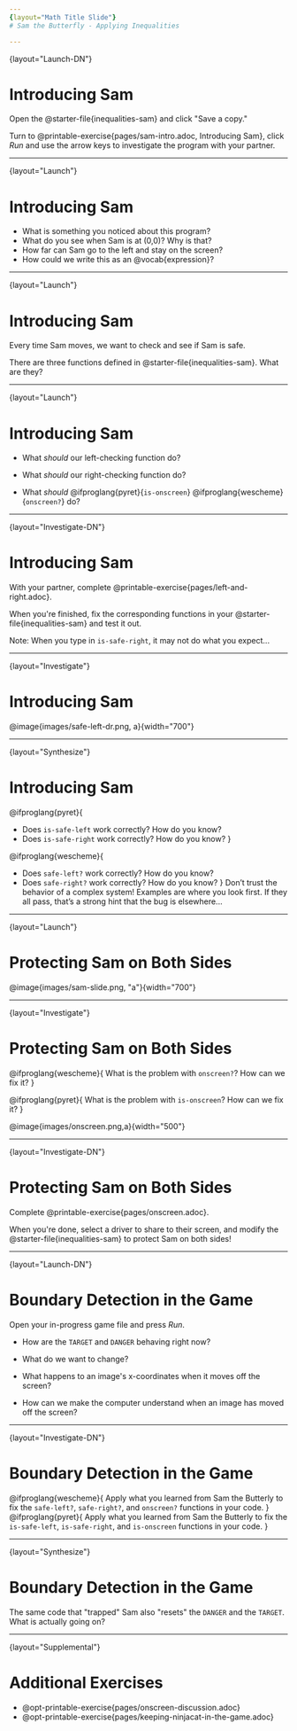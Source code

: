 ```yaml
---
{layout="Math Title Slide"}
# Sam the Butterfly - Applying Inequalities

---
```

{layout="Launch-DN"}
# Introducing Sam 

Open the @starter-file{inequalities-sam} and click "Save a copy."

Turn to @printable-exercise{pages/sam-intro.adoc, Introducing Sam}, click _Run_ and use the arrow keys to investigate the program with your partner.

<!--
* What is something you noticed about this program?
* What do you see when Sam is at (0,0)?  Why is that?
* How far can Sam go to the left and stay on the screen?
* How could we write this as an @vocab{expression}?
-->

---
{layout="Launch"}
# Introducing Sam

- What is something you noticed about this program?
- What do you see when Sam is at (0,0)?  Why is that? 
- How far can Sam go to the left and stay on the screen? 
- How could we write this as an @vocab{expression}? 

<!--
- What is something you noticed about this program? _As Sam moves, the @vocab{coordinates} are displayed at the top of the screen; the coordinates are all in the 1st quadrant; etc._
- What do you see when Sam is at (0,0)?  Why is that? _You only see part of Sam's wing.  Sam's position is based on the center of Sam's image._
- How far can Sam go to the left and stay on the screen? _Up to, but not beyond, an x of -40._
- How could we write this as an @vocab{expression}? _Appropriate responses are @math{x \gt -50}, or (for students who notice that Sam only moves in increments of 10) @math{x \geq -40}._
-->

---
{layout="Launch"}
# Introducing Sam 

Every time Sam moves, we want to check and see if Sam is safe.

There are three functions defined in @starter-file{inequalities-sam}. What are they?

---
{layout="Launch"}
# Introducing Sam

- What _should_ our left-checking function do?

- What _should_ our right-checking function do?

- What _should_ @ifproglang{pyret}{`is-onscreen`} @ifproglang{wescheme}{`onscreen?`} do?


<!--
- What _should_ our left-checking function do? _Check to see if x is greater than -50_
- What _should_ our right-checking function do? _Check to see if x is less than 690_
- What should `onscreen?` do? _Answers may vary. Let students drive the discussion, and don't give away the answer!_
-->

---
{layout="Investigate-DN"}
# Introducing Sam 
With your partner, complete @printable-exercise{pages/left-and-right.adoc}.  

When you're finished, fix the corresponding functions in your @starter-file{inequalities-sam} and test it out.

Note: When you type in `is-safe-right`, it may not do what you expect...


<!--
**False isn't wrong!**	
Many students - especially traditionally high-achieving ones - will be very concerned about writing examples that are "wrong." The misconception here is that an expression that produces `false` is somehow _incorrect_. You can preempt this in advance, by explaining that our Boolean-producing functions _should sometimes return false_, such as when Sam is offscreen.
- Push students to think carefully about corner-cases, such as when Sam is _exactly_ at -50 or 690.

@ifproglang{wescheme}{
Students will notice that fixing `safe-left?` keeps Sam from disappearing off the left, but fixing `safe-right?` doesn't seem to keep Sam from disappearing off the right side!  When students encounter this, encourage them to look through the code to try and figure out why. The answer will be revealed in the next lesson.
}

@ifproglang{pyret}{
Students will notice that fixing `is-safe-left` keeps Sam from disappearing off the left, but fixing `is-safe-right` doesn't seem to keep Sam from disappearing off the right side!  When students encounter this, encourage them to look through the code to try and figure out why. The answer will be revealed in the next lesson.
}
-->

---
{layout="Investigate"}
# Introducing Sam

@image{images/safe-left-dr.png, a}{width="700"}

---
{layout="Synthesize"}
# Introducing Sam

@ifproglang{pyret}{
- Does `is-safe-left` work correctly? How do you know?
- Does `is-safe-right` work correctly? How do you know?
}

@ifproglang{wescheme}{
- Does `safe-left?` work correctly? How do you know?
- Does `safe-right?` work correctly? How do you know?
}
Don’t trust the behavior of a complex system! Examples are where you look first. If they all pass, that’s a strong hint that the bug is elsewhere...


---
{layout="Launch"}
# Protecting Sam on Both Sides

@image{images/sam-slide.png, "a"}{width="700"}

<!--
@ifproglang{wescheme}{
*Note:* In this programming language, question marks are pronounced "huh?". So `safe-left?` would be pronounced "safe left huh?" This can be a source of some amusement for students!
}

Recruit three student volunteers to roleplay the functions @ifproglang{wescheme}{`safe-left?`, `safe-right?` and `onscreen?`} @ifproglang{pyret}{`is-safe-left`, `is-safe-right`, and `is-onscreen`}. Give them 1 minute to read the contract and code, as written in the program.

Ask the volunteers what their name, Domain and Range are. Explain that you, the facilitator, will be providing a coordinate input. The functions @ifproglang{wescheme}{`safe-left?` and `safe-right?`} @ifproglang{pyret}{`is-safe-left` and `is-safe-right`} will respond with either "true" or "false".

The function @ifproglang{wescheme}{`onscreen`?} @ifproglang{pyret}{`is-onscreen`}, however, will call the `safe-left` function! So the student roleplaying @ifproglang{wescheme}{`onscreen`?}@ifproglang{pyret}{`is-onscreen`} should turn to `safe-left` and give the input to them.

For example:
@ifproglang{wescheme}{

- Facilitator: "onscreen-huh 70"
- onscreen? (turns to safe-left?): "safe-left-huh 70"
- safe-left?: "true"
- onscreen? (turns back to facilitator): "true" +
{empty} +

- Facilitator: "onscreen-huh -100"
- onscreen? (turns to safe-left?): "safe-left-huh -100"
- safe-left?: "false"
- onscreen? (turns back to facilitator): "false" +
{empty} +

- Facilitator: "onscreen-huh 900"
- onscreen? (turns to safe-left?): "safe-left-huh 900"
- safe-left?: "true"
- onscreen? (turns back to facilitator): "true"

Hopefully your students will notice that `safe-right?` did not participate in this roleplay scenario at all!
}

@ifproglang{pyret}{
- Facilitator: "is-onscreen 70"
- is-onscreen (turns to is-safe-left): "is-safe-left 70"
- is-safe-left: "true"
- is-onscreen (turns back to facilitator): "true" +
{empty} +

- Facilitator: "is-onscreen -100"
- is-onscreen (turns to is-safe-left): "is-safe-left -100"
- is-safe-left: "false"
- is-onscreen (turns back to facilitator): "false" +
{empty} +

- Facilitator: "is-onscreen 900"
- is-onscreen (turns to is-safe-left): "is-safe-left 900"
- is-safe-left: "true"
- is-onscreen (turns back to facilitator): "true"

Hopefully your students will notice that `is-safe-right` did not participate in this roleplay scenario at all!
}
-->

---
{layout="Investigate"}
# Protecting Sam on Both Sides

@ifproglang{wescheme}{
What is the problem with `onscreen?`? How can we fix it?
}

@ifproglang{pyret}{
What is the problem with `is-onscreen`? How can we fix it?
}


<!--
@ifproglang{wescheme}{
- What is the problem with `onscreen?`? _It's only talking to `safe-left?`, it's not checking with ``safe-right?``_
- How can `onscreen?` check with both? _It needs to talk to `safe-left?` AND ``safe-right?``_
}

@ifproglang{pyret}{
- What is the problem with `is-onscreen`? _It's only talking to `is-safe-left`, it's not checking with ``is-safe-right``_
- How can `is-onscreen` check with both? _It needs to talk to `is-safe-left` AND ``is-safe-right``_.
}
-->

@image{images/onscreen.png,a}{width="500"}



---
{layout="Investigate-DN"}
# Protecting Sam on Both Sides

Complete @printable-exercise{pages/onscreen.adoc}. 

When you're done, select a driver to share to their screen, and modify the @starter-file{inequalities-sam} to protect Sam on both sides!

<!--
Extension Option
What if we wanted to keep Sam safe on the top and bottom edges of the screen as well?  What additional functions would we need?  What functions would need to change? _We recommend that students tackling this challenge define a new function `is-onscreen-2` 
-->

---
{layout="Launch-DN"}
# Boundary Detection in the Game 

Open your in-progress game file and press _Run_.

- How are the `TARGET` and `DANGER` behaving right now? 

- What do we want to change? 

- What happens to an image's x-coordinates when it moves off the screen? 

- How can we make the computer understand when an image has moved off the screen? 

---
{layout="Investigate-DN"}
# Boundary Detection in the Game 

@ifproglang{wescheme}{
Apply what you learned from Sam the Butterly to fix the `safe-left?`, `safe-right?`, and `onscreen?` functions in your code.
}
@ifproglang{pyret}{
Apply what you learned from Sam the Butterly to fix the `is-safe-left`, `is-safe-right`, and `is-onscreen` functions in your code.
}

<!--
Common Misconceptions:
- Students will need to test their code with their images to see if the boundaries are correct for them.  Students with large images may need to use slightly wider boundaries, or vice versa for small images.  In some cases, students may have to go back and rescale their images if they are too large or too small for the game.
- Students may be surprised that the same code that "traps Sam" also "resets the `DANGER` and `TARGET` ". It's critical to explain that these functions do _neither_ of those things! All they do is test if a coordinate is within a certain range on the x-axis. There is other code (hidden in the teachpack) that determines _what to do if the coordinate is offscreen_. The ability to re-use function is one of the most powerful features of mathematics - and programming!
-->

---
{layout="Synthesize"}
# Boundary Detection in the Game

The same code that "trapped" Sam also "resets" the `DANGER` and the `TARGET`. What is actually going on?

<!--
- Students may be surprised that the same code that "traps Sam" also "resets the `DANGER` and `TARGET` ". It's critical to explain that these functions do _neither_ of those things! All they do is test if a coordinate is within a certain range on the x-axis. There is other code (hidden in the teachpack) that determines _what to do if the coordinate is offscreen_. The ability to re-use function is one of the most powerful features of mathematics - and programming!
-->


---
{layout="Supplemental"}
# Additional Exercises

- @opt-printable-exercise{pages/onscreen-discussion.adoc}
- @opt-printable-exercise{pages/keeping-ninjacat-in-the-game.adoc}
